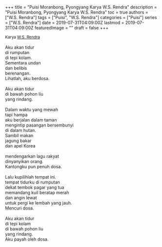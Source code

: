 +++
title = "Puisi Moranbong, Pyongyang Karya W.S. Rendra"
description = "Puisi Moranbong, Pyongyang Karya W.S. Rendra"
toc = true
authors = ["W.S. Rendra"]
tags = ["Puisi", "W.S. Rendra"]
categories = ["Puisi"]
series = ["W.S. Rendra"]
date = 2019-07-31T04:09:00Z
lastmod = 2019-07-31T04:09:00Z
featuredImage = ""
draft = false
+++

<div style="text-align: justify;">
<div style="font-size: small;">Karya <a href="/authors/w.s.-rendra/" target="_blank">W.S. Rendra</a></div><br />
Aku akan tidur<br />di rumputan<br />di tepi kolam.<br />Sementara undan<br />dan belibis<br />berenangan.<br />Lihatlah, aku berdosa.<br /><br />Aku akan tidur<br />di bawah pohon liu<br />yang rindang.<br /><br />Dalam waktu yang mewah<br />tapi hampa<br />aku berjalan dalam taman<br />mengintip pasangan bersembunyi<br />di dalam hutan.<br />Sambil makan<br />jagung bakar<br />dan apel Korea<br /><br />mendengarkan lagu rakyat<br />dinyanyikan orang.<br />Kantongku pun penuh dosa.<br /><br />Lalu kupilihlah tempat ini.<br />tempat tidurku di rumputan<br />dekat tembok pagar yang tua<br />memandang kuil beratap merah<br />dan angin lewat<br />untuk pergi ke lembah yang jauh.<br />Mencuri dosa.<br /><br />Aku akan tidur<br />di tepi kolam<br />di bawah pohon liu<br />yang rindang.<br />Aku payah oleh dosa.</div>
